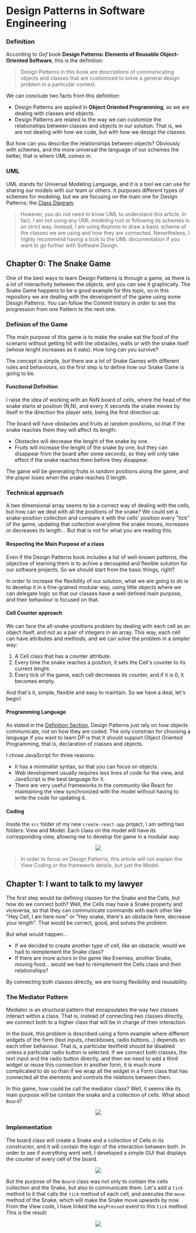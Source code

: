 # Design Patterns in Software Engineering
### Definition
According to _Gof_ book __Design Patterns: Elements of Reusable Object-Oriented Software__, this is the definition:

> Design Patterns in this book are descriptions of communicating objects and classes that are customized to solve a general design problem in a particular context.

We can conclude two facts from this definition:
* Design Patterns are applied in __Object Oriented Programming__, as we are dealing with classes and objects.
* Design Patterns are related to the way we can customize the relationships between classes and objects in our solution. That is, we are not dealing with how we code, but with how we design the classes.

But how can you describe the relationships between objects? Obviously with schemes, and the more universal the language of our schemes the better, that is where UML comes in.

### UML
UML stands for Universal Modeling Language, and it is a tool we can use for sharing our models with our team or others. It purposes different types of schemes for modeling, but we are focusing on the main one for Design Patterns: the [Class Diagram](https://en.wikipedia.org/wiki/Class_diagram).

> However, you do not need to know UML to understand this article. In fact, I am not using any UML modeling tool or following its schemes in an strict way. Instead, I am using Keynote to draw a basic scheme of the classes we are using and how they are connected. Nevertheless, I highly recommend having a look to the UML documentation if you want to go further with Software Design.

## Chapter 0: The Snake Game
One of the best ways to learn Design Patterns is through a game, as there is a lot of interactivity between the objects, and you can see it graphically. The Snake Game happens to be a good example for this topic, so in this repository we are dealing with the development of the game using some Design Patterns. You can follow the Commit history in order to see the progression from one Pattern to the next one.

### Definion of the Game
The main purpose of this game is to make the snake eat the food of the scenario without getting hit with the obstacles, walls or with the snake itself (whose lenght increases as it eats). How long can you survive?

The concept is simple, but there are a lot of Snake Games with different rules and behaviours, so the first step is to define how our Snake Game is going to be.

#### Functional Definition
I raise the idea of working with an NxN board of cells, where the head of the snake starts at position (N,N), and every X seconds the snake moves by itself in the direction the player sets, being the first direction up.

The board will have obstacles and fruits at random positions, so that if the snake reaches them they will affect its length:
* Obstacles will decrease the lenght of the snake by one.
* Fruits will increase the lenght of the snake by one, but they can disappear from the board after some seconds, so they will only take effect if the snake reaches them before they disappear.

The game will be generating fruits in random positions along the game, and the player loses when the snake reaches 0 length.

### Technical approach
A two dimensional array seems to be a correct way of dealing with the cells, but how can we deal with all the positions of the snake? We could set a snake-position collection and compare it with the cells' position every "tick" of the game, updating that collection everytime the snake moves, increases or decreases its length... But that is not for what you are reading this.

#### Respecting the Main Purpose of a class
Even if the Design Patterns book includes a list of well-known patterns, the objective of learning them is to achive a decoupled and flexible solution for our software projects. So we should start from the basic things, right?

In order to increase the flexibility of our solution, what we are going to do is to develop it in a fine-grained modular way, using little objects where we can delegate logic so that our classes have a well defined main purpose, and their behaviour is focused on that.

#### Cell Counter approach
We can face the all-snake-positions problem by dealing with each cell as an object itself, and not as a pair of integers in an array. This way, each cell can have attributes and methods, and we can solve the problem in a simpler way:
1. A Cell class that has a counter attribute.
2. Every time the snake reaches a position, it sets the Cell's counter to its current lenght.
3. Every tick of the game, each cell decreases its counter, and if it is 0, it becomes empty.

And that's it, simple, flexible and easy to maintain. So we have a deal, let's begin!

#### Programming Language
As stated in the [Definition Section](#definition), Design Patterns just rely on how objects communicate, not on how they are coded. The only constrain for choosing a language if you want to learn DP is that it should support Object Oriented Programming, that is, declaration of classes and objects.

I chose JavaScript for three reasons:
* It has a minimalist syntax, so that you can focus on objects.
* Web development usually requires less lines of code for the view, and JavaScript is the best language for it.
* There are very useful frameworks in the community like React for maintaining the view synchronized with the model without having to write the code for updating it.

#### Coding
Inside the `src` folder of my new `create-react-app` project, I am setting two folders: View and Model. Each class on the model will have its corresponding view, allowing me to develop the game in a modular way.
<p align="center">
  <img src="https://github.com/baez97/design-patterns-snake/blob/master/images/1-Setup.png"/>
</p>

> In order to focus on Design Patterns, this article will not explain the View Coding or the framework details, but just the Model.

## Chapter 1: I want to talk to my lawyer
The first step would be defining classes for the Snake and the Cells, but how do we connect both? Well, the Cells may have a Snake property and viceversa, so that they can communicate commands with each other like "Hey Cell, I am here now" or "Hey snake, there's an obstacle here, decrease your length". That would be correct, good, and solves the problem.

But what would happen...
* If we decided to create another type of cell, like an obstacle, would we had to reimplement the Snake class?
* If there are more actors in the game like Enemies, another Snake, moving food... would we had to reimplement the Cells class and their relationships?

By connecting both classes directly, we are losing flexibility and reusability.

### The Mediator Pattern
Mediator is an structural pattern that encapsulates the way two classes interact within a class. That is, instead of connecting two classes directly, we connect both to a higher class that will be in charge of their interaction. 

In the book, this problem is described using a form example where different widgets of the form (text inputs, checkboxes, radio buttons...) depends on each other behaviour. That is, a particular textfield should be disabled unless a particular radio button is selected. If we connect both classes, the text input and the radio button directly, and then we need to add a third widget or reuse this connection in another form, it is much more complicated to do so than if we wrap all the widget in a Form class that has connected all the elements and controls the relations between them.

In this game, how could be call the mediator class? Well, it seems like its main purpose will be contain the snake and a collection of cells. What about `Board`? 
<p align="center">
  <img src="https://github.com/baez97/design-patterns-snake/blob/master/images/2-Mediator.png"/>
</p>

### Implementation
The board class will create a Snake and a collection of Cells in its constructor, and it will contain the logic of the interaction between both. 
In order to see if everything went well, I developed a simple GUI that displays the counter of every cell of the board.
<p align="center">
  <img src="https://github.com/baez97/design-patterns-snake/blob/master/images/3-CounterView.png"/>
</p>

But the purpose of the `Board` class was not only to contain the cells collection and the Snake, but also to communicate them. Let's add a `tick` method to it that calls the `tick` method of each cell, and executes the `move` method of the Snake, which will make the Snake move upwards by now. From the View code, I have linked the `keyPressed` event to this `tick` method. This is the result:
<p align="center">
  <img src="https://github.com/baez97/design-patterns-snake/blob/master/images/4-SnakeCounters.gif"/>
</p>